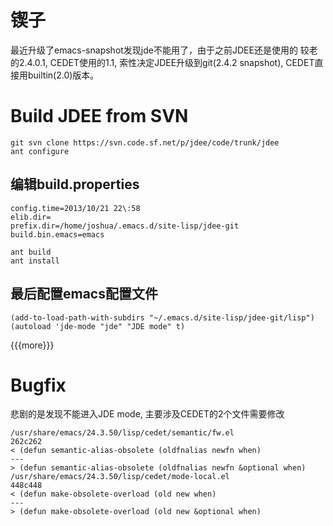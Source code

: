 锲子
====

最近升级了emacs-snapshot发现jde不能用了，由于之前JDEE还是使用的
较老的2.4.0.1, CEDET使用的1.1, 索性决定JDEE升级到git(2.4.2 snapshot),
CEDET直接用builtin(2.0)版本。

Build JDEE from SVN
===================

``` {.example}
git svn clone https://svn.code.sf.net/p/jdee/code/trunk/jdee
ant configure
```

编辑build.properties
--------------------

``` {.example}
config.time=2013/10/21 22\:58
elib.dir=
prefix.dir=/home/joshua/.emacs.d/site-lisp/jdee-git
build.bin.emacs=emacs
```

``` {.bash}
ant build
ant install
```

最后配置emacs配置文件
---------------------

``` {.commonlisp}
(add-to-load-path-with-subdirs "~/.emacs.d/site-lisp/jdee-git/lisp")
(autoload 'jde-mode "jde" "JDE mode" t)
```

{{{more}}}

Bugfix
======

悲剧的是发现不能进入JDE mode, 主要涉及CEDET的2个文件需要修改

``` {.commonlisp}
/usr/share/emacs/24.3.50/lisp/cedet/semantic/fw.el
262c262
< (defun semantic-alias-obsolete (oldfnalias newfn when)
---
> (defun semantic-alias-obsolete (oldfnalias newfn &optional when)
/usr/share/emacs/24.3.50/lisp/cedet/mode-local.el
448c448
< (defun make-obsolete-overload (old new when)
---
> (defun make-obsolete-overload (old new &optional when)
```
